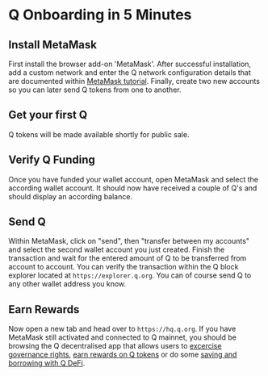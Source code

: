 # Q Onboarding in 5 Minutes

## Install MetaMask

First install the browser add-on 'MetaMask'. After successful installation, add a custom network and enter the Q network configuration details that are documented within [MetaMask tutorial](how-to-install-metamask.md). Finally, create two new accounts so you can later send Q tokens from one to another.

## Get your first Q

Q tokens will be made available shortly for public sale.

## Verify Q Funding

Once you have funded your wallet account, open MetaMask and select the according wallet account. It should now have received a couple of Q's and should display an according balance.

## Send Q

Within MetaMask, click on "send", then "transfer between my accounts" and select the second wallet account you just created. Finish the transaction and wait for the entered amount of Q to be transferred from account to account. You can verify the transaction within the Q block explorer located at `https://explorer.q.org`. You can of course send Q to any other wallet address you know.

## Earn Rewards

Now open a new tab and head over to `https://hq.q.org`. If you have MetaMask still activated and connected to Q mainnet, you should be browsing the Q decentralised app that allows users to [excercise governance rights](how-to-exercise-governance-rights.md), [earn rewards on Q tokens](how-to-earn-extra-Q-tokens.md) or do some [saving and borrowing with Q DeFi](how-to-obtain-a-loan-against-a-collateral.md).
